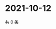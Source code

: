# 2021-10-12

共 0 条

<!-- BEGIN -->
<!-- 最后更新时间 Tue Oct 12 2021 01:18:41 GMT+0800 (China Standard Time) -->

<!-- END -->
